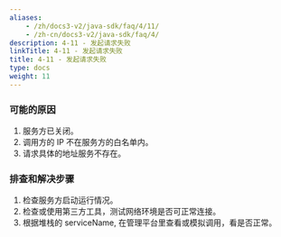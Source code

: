 ```yaml
---
aliases:
    - /zh/docs3-v2/java-sdk/faq/4/11/
    - /zh-cn/docs3-v2/java-sdk/faq/4/
description: 4-11 - 发起请求失败
linkTitle: 4-11 - 发起请求失败
title: 4-11 - 发起请求失败
type: docs
weight: 11
---
```






### 可能的原因

1. 服务方已关闭。
2. 调用方的 IP 不在服务方的白名单内。 
3. 请求具体的地址服务不存在。

### 排查和解决步骤

1. 检查服务方启动运行情况。
2. 检查或使用第三方工具，测试网络环境是否可正常连接。
3. 根据堆栈的 serviceName, 在管理平台里查看或模拟调用，看是否正常。